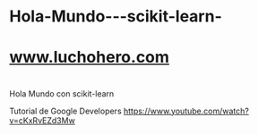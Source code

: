# Hola-Mundo---scikit-learn-
#
# www.luchohero.com
#
 
Hola Mundo con scikit-learn 

Tutorial de Google Developers
https://www.youtube.com/watch?v=cKxRvEZd3Mw
